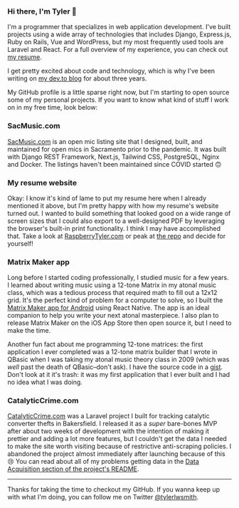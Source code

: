 ### Hi there, I'm Tyler 👋

I'm a programmer that specializes in web application development. I've built projects using a wide array of technologies that includes Django, Express.js, Ruby on Rails, Vue and WordPress, but my most frequently used tools are Laravel and React. For a full overview of my experience, you can check out [my resume](https://raspberrytyler.com).

I get pretty excited about code and technology, which is why I've been writing on [my dev.to blog](https://dev.to/tylerlwsmith) for about three years.

My GitHub profile is a little sparse right now, but I'm starting to open source some of my personal projects. If you want to know what kind of stuff I work on in my free time, look below:

### SacMusic.com

[SacMusic.com](https://sacmusic.com) is an open mic listing site that I designed, built, and maintained for open mics in Sacramento prior to the pandemic. It was built with Django REST Framework, Next.js, Tailwind CSS, PostgreSQL, Nginx and Docker. The listings haven't been maintained since COVID started 🙃

### My resume website

Okay: I know it's kind of lame to put my resume here when I already mentioned it above, but I'm pretty happy with how my resume's website turned out. I wanted to build something that looked good on a wide range of screen sizes that I could also export to a well-designed PDF by leveraging the browser's built-in print functionality. I think I may have accomplished that. Take a look at [RaspberryTyler.com](https://raspberrytyler.com) or peak at [the repo](https://github.com/tylerlwsmith/resume) and decide for yourself!

### Matrix Maker app

Long before I started coding professionally, I studied music for a few years. I learned about writing music using a 12-tone Matrix in my atonal music class, which was a tedious process that required math to fill out a 12x12 grid. It's the perfect kind of problem for a computer to solve, so I built the [Matrix Maker app for Android](https://play.google.com/store/apps/details?id=com.deadhandmedia.matrixmaker&hl=en_US&gl=US) using React Native. The app is an ideal companion to help you write your next atonal masterpiece. I also plan to release Matrix Maker on the iOS App Store then open source it, but I need to make the time.

Another fun fact about me programming 12-tone matrices: the first application I ever completed was a 12-tone matrix builder that I wrote in QBasic when I was taking my atonal music theory class in 2009 (which was _well_ past the death of QBasic–don't ask). I have the source code in a [gist](https://gist.github.com/tylerlwsmith/36a622930dfe56f71735865cce9b3e9c). Don't look at it it's trash: it was my first application that I ever built and I had no idea what I was doing.

### CatalyticCrime.com

[CatalyticCrime.com](https://catalyticcrime.com) was a Laravel project I built for tracking catalytic converter thefts in Bakersfield. I released it as a _super_ bare-bones MVP after about two weeks of development with the intention of making it prettier and adding a lot more features, but I couldn't get the data I needed to make the site worth visiting because of restrictive anti-scraping policies. 
I abandoned the project almost immediately after launching because of this 😢 You can read about all of my problems getting data in the [Data Acquisition section of the project's README](https://github.com/tylerlwsmith/catalyticcrime.com#data-acquisition).

---

Thanks for taking the time to checkout my GitHub. If you wanna keep up with what I'm doing, you can follow me on Twitter [@tylerlwsmith](https://twitter.com/tylerlwsmith).
